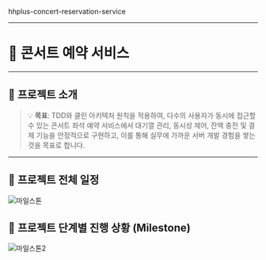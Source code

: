 hhplus-concert-reservation-service

---
# 🎵 콘서트 예약 서비스

---
## 📑 프로젝트 소개
> 💡 **목표**: TDD와 클린 아키텍처 원칙을 적용하여, 다수의 사용자가 동시에 접근할 수 있는 콘서트 좌석 예약 서비스에서 대기열 관리, 동시성 제어, 잔액 충전 및 결제 기능을 안정적으로 구현하고, 이를 통해 실무에 가까운 서버 개발 경험을 쌓는 것을 목표로 합니다.

---
## 📅 프로젝트 전체 일정
![마일스톤](https://github.com/user-attachments/assets/3915be84-832a-42d1-8a31-2a37d17afd27)

## 📅 프로젝트 단계별 진행 상황 (Milestone)
![마일스톤2](https://github.com/user-attachments/assets/a0e95eb4-3f19-4324-a49e-1538eaf32170)

